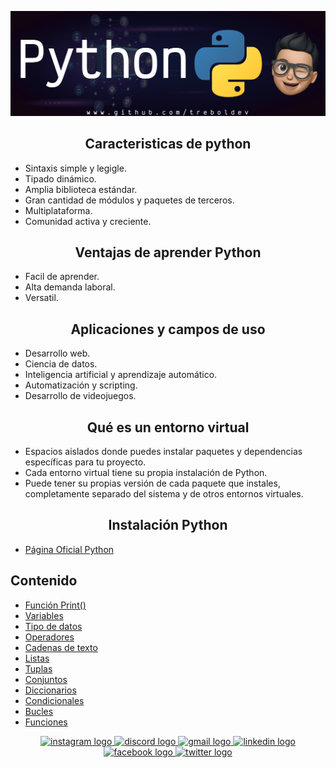 ![Banner](Python_Github_Banner.png)


<div align="center"><h2>Caracteristicas de python</h2></div>

- Sintaxis simple y legigle.
- Tipado dinámico. 
- Amplia biblioteca estándar.
- Gran cantidad de módulos y paquetes de terceros.
- Multiplataforma.
- Comunidad activa y creciente.


<div align="center"><h2> Ventajas de aprender Python</h2></div>

- Facil de aprender.
- Alta demanda laboral.
- Versatil.

<div align="center"><h2>Aplicaciones y campos de uso</h2></div>

- Desarrollo web.
- Ciencia de datos.
- Inteligencia artificial y aprendizaje automático.
- Automatización y scripting.
- Desarrollo de videojuegos.



<div align="center"><h2>Qué es un entorno virtual</h2></div>


- Espacios aislados donde puedes instalar paquetes y dependencias específicas para tu proyecto.
- Cada entorno virtual tiene su propia instalación de Python.
- Puede tener su propias versión de cada paquete que instales, completamente separado del sistema y de otros entornos virtuales.

<div align="center"><h2>Instalación Python</h2></div>

- [Página Oficial Python](https://www.python.org/downloads/)




## Contenido

  - [Función Print()](./01_print/01_print.md)
  - [Variables](./02_variables/02_variables.md)
  - [Tipo de datos](./03_tipos_de_datos/03_tipos_de_datos.md)
  - [Operadores](./04_operadores/04_operadores.md)
  - [Cadenas de texto](./05_cadena_texto/05_cadena_texto.md)
  - [Listas](./06_listas/06_listas.md)
  - [Tuplas](./07_tuplas/07_tuplas.md)
  - [Conjuntos](./08_conjuntos/08_conjuntos.md)
  - [Diccionarios](./09_diccionarios/09_diccionarios.md)
  - [Condicionales](./10_condicionales/10_condicionales.md)
  - [Bucles](./11_bucle/11_bucle.md)
  - [Funciones](./12_funciones/12_funciones.md)

<div align="center">
  <a href="https://www.instagram.com/treboldev/" target="_blank">
    <img src="https://img.shields.io/static/v1?message=Instagram&logo=instagram&label=&color=E4405F&logoColor=white&labelColor=&style=for-the-badge" height="25" alt="instagram logo"  />
  </a>
  <a href="https://discord.com/trebol_dev" target="_blank">
    <img src="https://img.shields.io/static/v1?message=Discord&logo=discord&label=&color=7289DA&logoColor=white&labelColor=&style=for-the-badge" height="25" alt="discord logo"  />
  </a>
  <a href="<dpvc.chile@gmail.com>" target="_blank">
    <img src="https://img.shields.io/static/v1?message=Gmail&logo=gmail&label=&color=D14836&logoColor=white&labelColor=&style=for-the-badge" height="25" alt="gmail logo"  />
  </a>
  <a href="https://www.linkedin.com/in/david-villegas-cl/" target="_blank">
    <img src="https://img.shields.io/static/v1?message=LinkedIn&logo=linkedin&label=&color=0077B5&logoColor=white&labelColor=&style=for-the-badge" height="25" alt="linkedin logo"  />
  </a>
  <a href="https://www.facebook.com/VJTrebol.CL" target="_blank">
    <img src="https://img.shields.io/static/v1?message=Facebook&logo=facebook&label=&color=1877F2&logoColor=white&labelColor=&style=for-the-badge" height="25" alt="facebook logo"  />
  </a>
  <a href="https://x.com/treboldev" target="_blank">
    <img src="https://img.shields.io/static/v1?message=Twitter&logo=twitter&label=&color=1DA1F2&logoColor=white&labelColor=&style=for-the-badge" height="25" alt="twitter logo"  />
  </a>
</div>